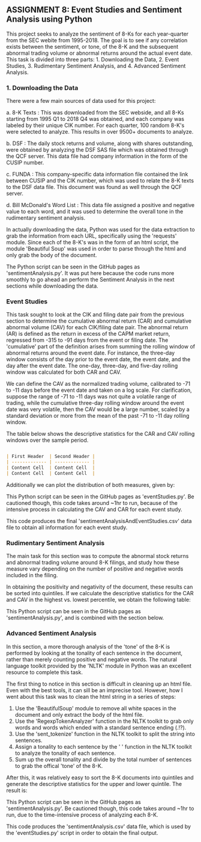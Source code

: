 ## ASSIGNMENT 8: Event Studies and Sentiment Analysis using Python

This project seeks to analyze the sentiment of 8-Ks for each year-quarter from the SEC webite from 1995-2018. The goal is to see if any correlation exists between the sentiment, or tone, of the 8-K and the subsequent abnormal trading volume or abnormal returns around the actual event date. This task is divided into three parts: 1. Downloading the Data, 2. Event Studies, 3. Rudimentary Sentiment Analysis, and 4. Advanced Sentiment Analysis. 

### 1. Downloading the Data

There were a few main sources of data used for this project:

  a. 8-K Texts : This was downloaded from the SEC webside, and all 8-Ks starting from 1995 Q1 to 2018 Q4 was obtained, and each company was labeled by their unique CIK number. For each quarter, 100 random 8-K's were selected to analyze. This results in over 9500+ documents to analyze.
  
  b. DSF : The daily stock returns and volume, along with shares outstanding, were obtained by analyzing the DSF SAS file which was obtained through the QCF server. This data file had company information in the form of the CUSIP number.
  
  c. FUNDA : This company-specific data information file contained the link between CUSIP and the CIK number, which was used to relate the 8-K texts to the DSF data file. This document was found as well through the QCF server.
  
  d. Bill McDonald's Word List : This data file assigned a positive and negative value to each word, and it was used to determine the overall tone in the rudimentary sentiment analysis.
  
In actually downloading the data, Python was used for the data extraction to grab the information from each URL, specifically using the 'requests' module. Since each of the 8-K's was in the form of an html script, the module 'Beautiful Soup' was used in order to parse through the html and only grab the body of the document.

The Python script can be seen in the GitHub pages as 'sentimentAnalysis.py'. It was put here because the code runs more smoothly to go ahead an perform the Sentiment Analysis in the next sections while downloading the data.

### Event Studies

This task sought to look at the CIK and filing date pair from the previous section to determine the cumulative abnormal return (CAR) and cumulative abnormal volume (CAV) for each CIK/filing date pair. The abnormal return (AR) is defined as the return in excess of the CAPM market return, regressed from -315 to -91 days from the event or filing date. The 'cumulative' part of the definition arises from summing the rolling window of abnormal returns around the event date. For instance, the three-day window consists of the day prior to the event date, the event date, and the day after the event date. The one-day, three-day, and five-day rolling window was calculated for both CAR and CAV.

We can define the CAV as the normalized trading volume, calibrated to -71 to -11 days before the event date and taken on a log scale. For clarification, suppose the range of -71 to -11 days was not quite a volatile range of trading, while the cumulative three-day rolling window around the event date was very volatile, then the CAV would be a large number, scaled by a standard deviation or more from the mean of the past -71 to -11 day rolling window.

The table below shows the descriptive statistics for the CAR and CAV rolling windows over the sample period.

```markdown

| First Header  | Second Header |
| ------------- | ------------- |
| Content Cell  | Content Cell  |
| Content Cell  | Content Cell  |

```

Additionally we can plot the distribution of both measures, given by:

This Python script can be seen in the GitHub pages as 'eventStudies.py'. Be cautioned though, this code takes around ~1hr to run, because of the intensive process in calculating the CAV and CAR for each event study. 

This code produces the final 'sentimentAnalysisAndEventStudies.csv' data file to obtain all information for each event study.

### Rudimentary Sentiment Analysis

The main task for this section was to compute the abnormal stock returns and abnormal trading volume around 8-K filings, and study how these measure vary depending on the number of positive and negative words included in the filing.

In obtaining the positivity and negativity of the document, these results can be sorted into quintiles. If we calculate the descriptive statistics for the CAR and CAV in the highest vs. lowest percentile, we obtain the following table:

This Python script can be seen in the GitHub pages as 'sentimentAnalysis.py', and is combined with the section below.

### Advanced Sentiment Analysis

In this section, a more thorough analysis of the 'tone' of the 8-K is performed by looking at the tonality of each sentence in the document, rather than merely counting positive and negative words. The natural language toolkit provided by the 'NLTK' module in Python was an excellent resource to complete this task.

The first thing to notice in this section is difficult in cleaning up an html file. Even with the best tools, it can sill be an imprecise tool. However, how I went about this task was to clean the html string in a series of steps:

1. Use the 'BeautifulSoup' module to remove all white spaces in the document and only extract the body of the html file.
2. Use the 'RegexpTokenAnalyzer' function in the NLTK toolkit to grab only words and words which ended with a standard sentence ending (.!?).
3. Use the 'sent_tokenize' function in the NLTK toolkit to split the string into sentences.
4. Assign a tonality to each sentence by the ' ' function in the NLTK toolkit to analyze the tonality of each sentence.
5. Sum up the overall tonality and divide by the total number of sentences to grab the offical 'tone' of the 8-K.

After this, it was relatively easy to sort the 8-K documents into quintiles and generate the descriptive statistics for the upper and lower quintile. The result is:


This Python script can be seen in the GitHub pages as 'sentimentAnalysis.py'. Be cautioned though, this code takes around ~1hr to run, due to the time-intensive process of analyzing each 8-K.

This code produces the 'sentimentAnalysis.csv' data file, which is used by the 'eventStudies.py' script in order to obtain the final output.
